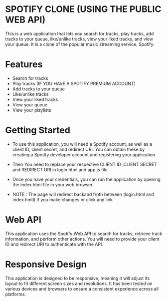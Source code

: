 # SPOTIFY CLONE (USING THE PUBLIC WEB API)

This is a web application that lets you search for tracks, play tracks, add tracks to your queue, like/unlike tracks, view your liked tracks, and view your queue. It is a clone of the popular music streaming service, Spotify.

# Features

- Search for tracks
- Play tracks (IF YOU HAVE A SPOTIFY PREMIUM ACCOUNT)
- Add tracks to your queue
- Like/unlike tracks
- View your liked tracks
- View your queue
- View your playlists

# Getting Started

- To use this application, you will need a Spotify account, as well as a client ID, client secret, and redirect URI. You can obtain these by creating a Spotify developer account and registering your application.

- Then You need to replace your respective CLIENT ID ,CLIENT SECRET and REDIRECT URI in login.html and app.js file.

- Once you have your credentials, you can run the application by opening the index.html file in your web browser.

- NOTE : The page will redirect backand froth between (login.html and index.hmtl) if you make changes or click any link

# Web API

This application uses the Spotify Web API to search for tracks, retrieve track information, and perform other actions. You will need to provide your client ID and redirect URI to authenticate with the API.

# Responsive Design

This application is designed to be responsive, meaning it will adjust its layout to fit different screen sizes and resolutions. It has been tested on various devices and browsers to ensure a consistent experience across all platforms.

